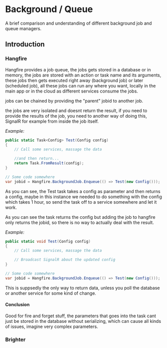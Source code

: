 # Background / Queue

A brief comparison and understanding of different background job and queue managers.

## Introduction

### Hangfire
Hangfire provides a job queue, the jobs gets stored in a database or in memory, the jobs are stored with an action or task name and its arguments, these jobs then gets executed right away (background job) or later (scheduled job), all these jobs can run any where you want, locally in the main app or in the cloud as different services consume the jobs.

jobs can be chained by providing the "parent" jobid to another job.

the jobs are very isolated and doesnt return the result, if you need to provide the results of the job, you need to another way of doing this, SignalR for example from inside the job itself.

*Example:*
```csharp
public static Task<Config> Test(Config config)
{
    // Call some services, massage the data

    //and then return...
    return Task.FromResult(config);
}

// Some code somewhere
var jobid = Hangfire.BackgroundJob.Enqueue(() => Test(new Config()));
```

As you can see, the Test task takes a config as parameter and then returns a config, maybe in this instance we needed to do something with the config which takes 1 hour, so send the task off to a service somewhere and let it work.

As you can see the task returns the config but adding the job to hangfire only returns the jobid, so there is no way to actually deal with the result.

*Example:*
```csharp
public static void Test(Config config)
{
    // Call some services, massage the data

    // Broadcast SignalR about the updated config
}

// Some code somewhere
var jobid = Hangfire.BackgroundJob.Enqueue(() => Test(new Config()));
```

This is suppsedly the only way to return data, unless you poll the database or another service for some kind of change.

#### Conclusion
Good for fire and forget stuff, the parameters that goes into the task cant just be stored in the database without serializing, which can cause all kinds of issues, imagine very complex parameters.


### Brighter


